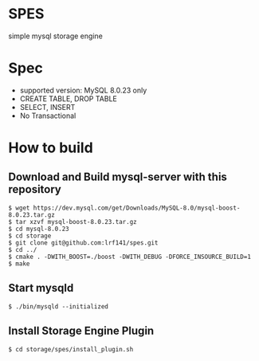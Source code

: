 # SPES
simple mysql storage engine

# Spec
- supported version: MySQL 8.0.23 only
- CREATE TABLE, DROP TABLE
- SELECT, INSERT
- No Transactional

# How to build
## Download and Build mysql-server with this repository
```
$ wget https://dev.mysql.com/get/Downloads/MySQL-8.0/mysql-boost-8.0.23.tar.gz
$ tar xzvf mysql-boost-8.0.23.tar.gz
$ cd mysql-8.0.23
$ cd storage
$ git clone git@github.com:lrf141/spes.git
$ cd ../
$ cmake . -DWITH_BOOST=./boost -DWITH_DEBUG -DFORCE_INSOURCE_BUILD=1
$ make
```

## Start mysqld
```
$ ./bin/mysqld --initialized
```

## Install Storage Engine Plugin
```
$ cd storage/spes/install_plugin.sh
```
